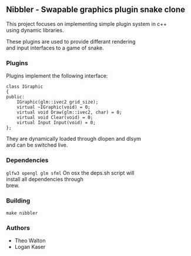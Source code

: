 ## Nibbler - Swapable graphics plugin snake clone

This project focuses on implementing simple plugin system in c++  
using dynamic libraries. 

These plugins are used to provide differant rendering  
and input interfaces to a game of snake.

### Plugins
Plugins implement the following interface: 

```
class IGraphic
{
public:
	IGraphic(glm::ivec2 grid_size);
	virtual ~IGraphic(void) = 0;
	virtual void Draw(glm::ivec2, char) = 0;
	virtual void Clear(void) = 0;
	virtual Input Input(void) = 0;
};
```
They are dynamically loaded through dlopen and dlsym  
and can be switched live. 


### Dependencies
`glfw3 opengl glm sfml` 
On osx the deps.sh script will  
install all dependencies through  
brew.

### Building
`make nibbler` 

### Authors
 - Theo Walton
 - Logan Kaser
